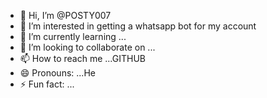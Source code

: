 - 👋 Hi, I’m @POSTY007
- 👀 I’m interested in getting a whatsapp bot for my account
- 🌱 I’m currently learning ...
- 💞️ I’m looking to collaborate on ...
- 📫 How to reach me ...GITHUB
- 😄 Pronouns: ...He
- ⚡ Fun fact: ...

<!---
POSTY007/POSTY007 is a ✨ special ✨ repository because its `README.md` (this file) appears on your GitHub profile.
You can click the Preview link to take a look at your changes.
--->
